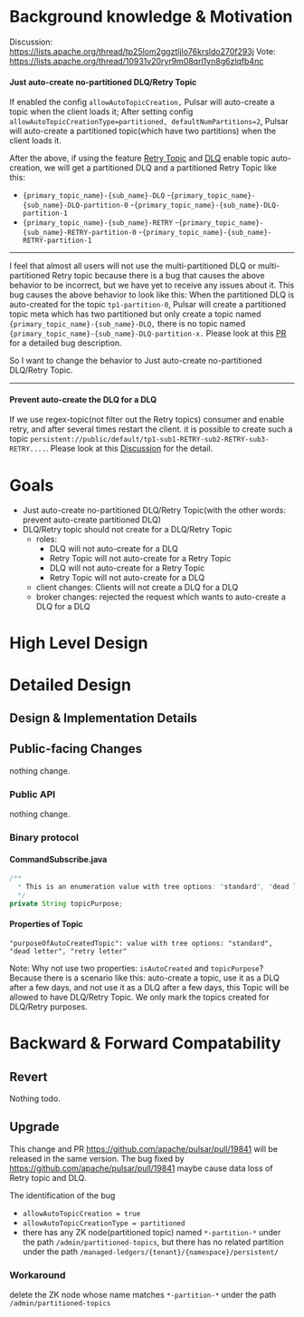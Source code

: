# Background knowledge & Motivation

Discussion: https://lists.apache.org/thread/tp25lom2ggztljlo76krsldo270f293j
Vote: https://lists.apache.org/thread/10931v20ryr9m08qrl1yn8g6zlqfb4nc

#### Just auto-create no-partitioned DLQ/Retry Topic

If enabled the config `allowAutoTopicCreation,` Pulsar will auto-create a topic when the client loads it;
After setting config `allowAutoTopicCreationType=partitioned, defaultNumPartitions=2`, Pulsar will auto-create a
partitioned topic(which have two partitions) when the client loads it.

After the above, if using the feature [Retry Topic](https://pulsar.apache.org/docs/2.11.x/concepts-messaging/#retry-letter-topic)
and [DLQ](https://pulsar.apache.org/docs/2.11.x/concepts-messaging/#dead-letter-topic) enable topic auto-creation,
we will get a partitioned DLQ and a partitioned Retry Topic like this:
- `{primary_topic_name}-{sub_name}-DLQ`
  -`{primary_topic_name}-{sub_name}-DLQ-partition-0`
  -`{primary_topic_name}-{sub_name}-DLQ-partition-1`
- `{primary_topic_name}-{sub_name}-RETRY`
  -`{primary_topic_name}-{sub_name}-RETRY-partition-0`
  -`{primary_topic_name}-{sub_name}-RETRY-partition-1`

----

I feel that almost all users will not use the multi-partitioned DLQ or multi-partitioned Retry topic because there is
a bug that causes the above behavior to be incorrect, but we have yet to receive any issues about it. This bug causes
the above behavior to look like this: When the partitioned DLQ is auto-created for the topic `tp1-partition-0`, Pulsar
will create a partitioned topic meta which has two partitioned but only create a topic
named `{primary_topic_name}-{sub_name}-DLQ,` there is no topic named `{primary_topic_name}-{sub_name}-DLQ-partition-x.`
Please look at this [PR]( https://github.com/apache/pulsar/pull/19841) for a detailed bug description.

So I want to change the behavior to Just auto-create no-partitioned DLQ/Retry Topic.


----

#### Prevent auto-create the DLQ for a DLQ
If we use regex-topic(not filter out the Retry topics) consumer and enable retry, and after several times restart the
client. it is possible to create such a topic `persistent://public/default/tp1-sub1-RETRY-sub2-RETRY-sub3-RETRY....`.
Please look at this [Discussion](https://lists.apache.org/thread/q1m23ckyy10wvtzy65v8bwqwnh7r0gc8) for the detail.

# Goals

- Just auto-create no-partitioned DLQ/Retry Topic(with the other words: prevent auto-create partitioned DLQ)
- DLQ/Retry topic should not create for a DLQ/Retry Topic
  - roles:
    - DLQ will not auto-create for a DLQ
    - Retry Topic will not auto-create for a Retry Topic
    - DLQ will not auto-create for a Retry Topic
    - Retry Topic will not auto-create for a DLQ
  - client changes: Clients will not create a DLQ for a DLQ
  - broker changes: rejected the request which wants to auto-create a DLQ for a DLQ


# High Level Design

<!--
Describe the design of your solution in *high level*.
Describe the solution end to end, from a birds-eye view.
Don't go into implementation details in this section.

I should be able to finish reading from beginning of the PIP to here (including) and understand the feature and 
how you intend to solve it, end to end.

DON'T
* Avoid code snippets, unless it's essential to explain your intent.
-->

# Detailed Design

## Design & Implementation Details

<!--
This is the section where you dive into the details. It can be:
* Concrete class names and their roles and responsibility, including methods.
* Code snippets of existing code.
* Interface names and its methods.
* ...
-->

## Public-facing Changes
nothing change.

### Public API
nothing change.

### Binary protocol

#### CommandSubscribe.java
```java
/**
  * This is an enumeration value with tree options: "standard", "dead letter", "retry letter".
  */
private String topicPurpose;
```

#### Properties of Topic
```properties
"purposeOfAutoCreatedTopic": value with tree options: "standard", "dead letter", "retry letter"
```

Note: Why not use two properties: `isAutoCreated` and `topicPurpose`?
Because there is a scenario like this: auto-create a topic, use it as a DLQ after a few days, and not use it as a DLQ
after a few days, this Topic will be allowed to have DLQ/Retry Topic. We only mark the topics created for DLQ/Retry
purposes.

# Backward & Forward Compatability

## Revert

Nothing todo.

## Upgrade

This change and PR https://github.com/apache/pulsar/pull/19841 will be released in the same version. The bug fixed by
https://github.com/apache/pulsar/pull/19841 maybe cause data loss of Retry topic and DLQ.

The identification of the bug
- `allowAutoTopicCreation = true`
- `allowAutoTopicCreationType = partitioned`
- there has any ZK node(partitioned topic) named `*-partition-*` under the path `/admin/partitioned-topics`, but there has no related partition under the path `/managed-ledgers/{tenant}/{namespace}/persistent/`

### Workaround
delete the ZK node whose name matches `*-partition-*` under the path `/admin/partitioned-topics`